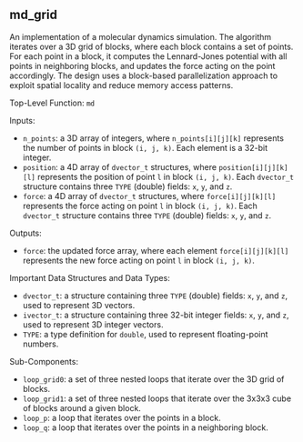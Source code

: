 ## md_grid

An implementation of a molecular dynamics simulation. The algorithm iterates over a 3D grid of blocks, where each block contains a set of points. For each point in a block, it computes the Lennard-Jones potential with all points in neighboring blocks, and updates the force acting on the point accordingly. The design uses a block-based parallelization approach to exploit spatial locality and reduce memory access patterns.

Top-Level Function: `md`

Inputs:

- `n_points`: a 3D array of integers, where `n_points[i][j][k]` represents the number of points in block `(i, j, k)`. Each element is a 32-bit integer.
- `position`: a 4D array of `dvector_t` structures, where `position[i][j][k][l]` represents the position of point `l` in block `(i, j, k)`. Each `dvector_t` structure contains three `TYPE` (double) fields: `x`, `y`, and `z`.
- `force`: a 4D array of `dvector_t` structures, where `force[i][j][k][l]` represents the force acting on point `l` in block `(i, j, k)`. Each `dvector_t` structure contains three `TYPE` (double) fields: `x`, `y`, and `z`.

Outputs:

- `force`: the updated force array, where each element `force[i][j][k][l]` represents the new force acting on point `l` in block `(i, j, k)`.

Important Data Structures and Data Types:

- `dvector_t`: a structure containing three `TYPE` (double) fields: `x`, `y`, and `z`, used to represent 3D vectors.
- `ivector_t`: a structure containing three 32-bit integer fields: `x`, `y`, and `z`, used to represent 3D integer vectors.
- `TYPE`: a type definition for `double`, used to represent floating-point numbers.

Sub-Components:

- `loop_grid0`: a set of three nested loops that iterate over the 3D grid of blocks.
- `loop_grid1`: a set of three nested loops that iterate over the 3x3x3 cube of blocks around a given block.
- `loop_p`: a loop that iterates over the points in a block.
- `loop_q`: a loop that iterates over the points in a neighboring block.